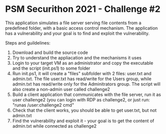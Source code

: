 # PSM Securithon 2021 - Challenge #2

This application simulates a file server serving file contents from a predefined folder, with a basic access control mechanism. The application has a vulnerability and your goal is to find and exploit the vulnerability.

Steps and guildelines:
1. Download and build the source code
2. Try to understand the appliacation and the mechanisms it uses
3. Login to your target VM as an administrator and copy the executable and the script (init.ps1) to some folder
4. Run init.ps1, it will create a "files" subfolder with 2 files: user.txt and admin.txt. The file user.txt has read/write for the Users group, while admin.txt has read/write only for the Adminitrators group. The script will also create a non-admin user called challenge2
5. Build a client application that communicates with the file server, run it as user challenge2 (you can login with RDP as challenge2, or just run: "runas /user:challenge2 cmd"
6. Check that the client works, you should be able to get user.txt, but not admin.txt
7. Find the vulnerability and exploit it - your goal is to get the content of admin.txt while connected as challenge2
